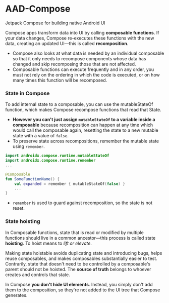 # AAD-Compose
Jetpack Compose for building native Android UI

Compose apps transform data into UI by calling **composable functions**. If your data changes, Compose re-executes these functions with the new data, creating an updated UI—this is called **recomposition**. 
- Compose also looks at what data is needed by an individual composable so that it only needs to recompose components whose data has changed and skip recomposing those that are not affected.
- Composable functions can execute frequently and in any order, you must not rely on the ordering in which the code is executed, or on how many times this function will be recomposed.

### State in Compose
To add internal state to a composable, you can use the mutableStateOf function, which makes Compose recompose functions that read that State.
- **However you can't just assign `mutableStateOf` to a variable inside a composable** because recomposition can happen at any time which would call the composable again, resetting the state to a new mutable state with a value of `false`.
- To preserve state across recompositions, remember the mutable state using `remember`.
```Kotlin
import androidx.compose.runtime.mutableStateOf
import androidx.compose.runtime.remember
...

@Composable
fun SomeFunctionName() {
    val expanded = remember { mutableStateOf(false) }
    ...
}

```
- `remember` is used to guard against recomposition, so the state is not reset.

### State hoisting
In Composable functions, state that is read or modified by multiple functions should live in a common ancestor—this process is called state **hoisting**. To hoist means to *lift or elevate*.

Making state hoistable avoids duplicating state and introducing bugs, helps reuse composables, and makes composables substantially easier to test. Contrarily, state that doesn't need to be controlled by a composable's parent should not be hoisted. The **source of truth** belongs to whoever creates and controls that state.

In Compose **you don't hide UI elements**. Instead, you simply don't add them to the composition, so they're not added to the UI tree that Compose generates. 
